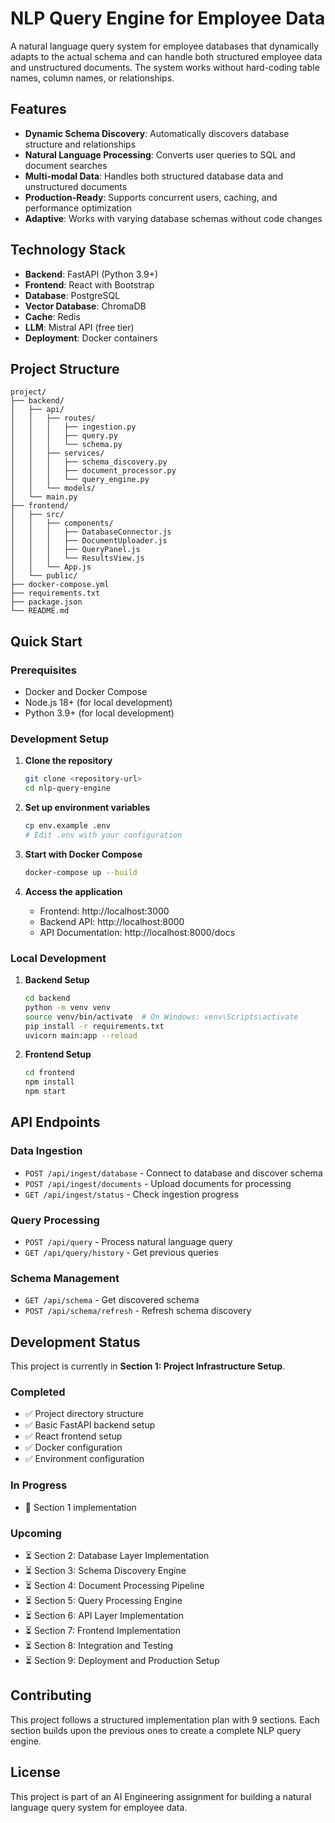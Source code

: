 # NLP Query Engine for Employee Data

A natural language query system for employee databases that dynamically adapts to the actual schema and can handle both structured employee data and unstructured documents. The system works without hard-coding table names, column names, or relationships.

## Features

- **Dynamic Schema Discovery**: Automatically discovers database structure and relationships
- **Natural Language Processing**: Converts user queries to SQL and document searches
- **Multi-modal Data**: Handles both structured database data and unstructured documents
- **Production-Ready**: Supports concurrent users, caching, and performance optimization
- **Adaptive**: Works with varying database schemas without code changes

## Technology Stack

- **Backend**: FastAPI (Python 3.9+)
- **Frontend**: React with Bootstrap
- **Database**: PostgreSQL
- **Vector Database**: ChromaDB
- **Cache**: Redis
- **LLM**: Mistral API (free tier)
- **Deployment**: Docker containers

## Project Structure

```
project/
├── backend/
│   ├── api/
│   │   ├── routes/
│   │   │   ├── ingestion.py
│   │   │   ├── query.py
│   │   │   └── schema.py
│   │   ├── services/
│   │   │   ├── schema_discovery.py
│   │   │   ├── document_processor.py
│   │   │   └── query_engine.py
│   │   └── models/
│   └── main.py
├── frontend/
│   ├── src/
│   │   ├── components/
│   │   │   ├── DatabaseConnector.js
│   │   │   ├── DocumentUploader.js
│   │   │   ├── QueryPanel.js
│   │   │   └── ResultsView.js
│   │   └── App.js
│   └── public/
├── docker-compose.yml
├── requirements.txt
├── package.json
└── README.md
```

## Quick Start

### Prerequisites

- Docker and Docker Compose
- Node.js 18+ (for local development)
- Python 3.9+ (for local development)

### Development Setup

1. **Clone the repository**
   ```bash
   git clone <repository-url>
   cd nlp-query-engine
   ```

2. **Set up environment variables**
   ```bash
   cp env.example .env
   # Edit .env with your configuration
   ```

3. **Start with Docker Compose**
   ```bash
   docker-compose up --build
   ```

4. **Access the application**
   - Frontend: http://localhost:3000
   - Backend API: http://localhost:8000
   - API Documentation: http://localhost:8000/docs

### Local Development

1. **Backend Setup**
   ```bash
   cd backend
   python -m venv venv
   source venv/bin/activate  # On Windows: venv\Scripts\activate
   pip install -r requirements.txt
   uvicorn main:app --reload
   ```

2. **Frontend Setup**
   ```bash
   cd frontend
   npm install
   npm start
   ```

## API Endpoints

### Data Ingestion
- `POST /api/ingest/database` - Connect to database and discover schema
- `POST /api/ingest/documents` - Upload documents for processing
- `GET /api/ingest/status` - Check ingestion progress

### Query Processing
- `POST /api/query` - Process natural language query
- `GET /api/query/history` - Get previous queries

### Schema Management
- `GET /api/schema` - Get discovered schema
- `POST /api/schema/refresh` - Refresh schema discovery

## Development Status

This project is currently in **Section 1: Project Infrastructure Setup**.

### Completed
- ✅ Project directory structure
- ✅ Basic FastAPI backend setup
- ✅ React frontend setup
- ✅ Docker configuration
- ✅ Environment configuration

### In Progress
- 🔄 Section 1 implementation

### Upcoming
- ⏳ Section 2: Database Layer Implementation
- ⏳ Section 3: Schema Discovery Engine
- ⏳ Section 4: Document Processing Pipeline
- ⏳ Section 5: Query Processing Engine
- ⏳ Section 6: API Layer Implementation
- ⏳ Section 7: Frontend Implementation
- ⏳ Section 8: Integration and Testing
- ⏳ Section 9: Deployment and Production Setup

## Contributing

This project follows a structured implementation plan with 9 sections. Each section builds upon the previous ones to create a complete NLP query engine.

## License

This project is part of an AI Engineering assignment for building a natural language query system for employee data.

